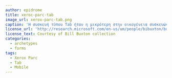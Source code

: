 ```yaml
---
author: epidrome
title: xeroc-parc-tab
image_url: xerox-parc-tab.png
caption: 'Η συσκευή τύπου Tab ήταν η μικρότερη στην οικογένεια συσκευών διάχυτου υπολογισμού Tab-Pad-Board και ήταν σχεδιασμένη έτσι ώστε να χωράει στην παλάμη και να μπορεί να λειτουργήσει τα κουμπιά μόνο με το ένα χέρι, ενώ επέτρεπε και την αφή με το δεύτερο χέρι με την χρήση μιας πένας.'
license_url: 'http://research.microsoft.com/en-us/um/people/bibuxton/buxtoncollection/detail.aspx?id=51'
license_text: Courtesy of Bill Buxton collection
categories:
  - archetypes
  - forms
tags:
  - Xerox Parc
  - Tab
  - Mobile
---
```

